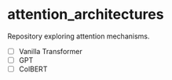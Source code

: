# attention_architectures

Repository exploring attention mechanisms.

- [ ] Vanilla Transformer
- [ ] GPT
- [ ] ColBERT
